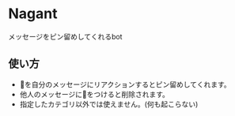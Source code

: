 # Nagant

メッセージをピン留めしてくれるbot

## 使い方

 - 📌を自分のメッセージにリアクションするとピン留めしてくれます。
 - 他人のメッセージに📌をつけると削除されます。
 - 指定したカテゴリ以外では使えません。(何も起こらない)
